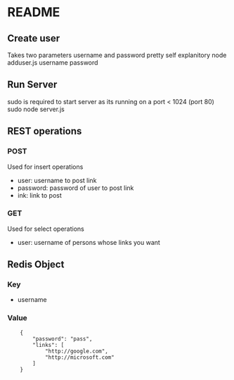 # README #
## Create user ##
Takes two parameters username and password pretty self explanitory
node adduser.js username password

## Run Server ##
sudo is required to start server as its running on a port < 1024 (port 80)
sudo node server.js

## REST operations ##
### POST ###
Used for insert operations

* user: username to post link
* password: password of user to post link
* ink: link to post

### GET ### 
Used for select operations
* user: username of persons whose links you want

## Redis Object ##
### Key ###
* username

### Value ###
		{
			"password": "pass",
			"links": [
				"http://google.com",
				"http://microsoft.com"
			]
		}